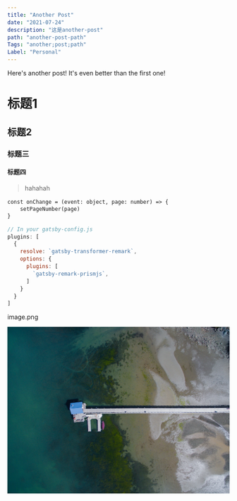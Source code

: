 ```yaml
---
title: "Another Post"
date: "2021-07-24"
description: "这是another-post"
path: "another-post-path"
Tags: "another;post;path"
Label: "Personal"
---
```


Here's another post! It's even better than the first one!

# 标题1

## 标题2
### 标题三

#### 标题四

> hahahah

```javascript{numberLines: true}
const onChange = (event: object, page: number) => {
    setPageNumber(page)
}
```

```javascript
// In your gatsby-config.js
plugins: [
  {
    resolve: `gatsby-transformer-remark`,
    options: {
      plugins: [
        `gatsby-remark-prismjs`,
      ]
    }
  }
]
```
image.png

![avatar](./image1.jpg)


